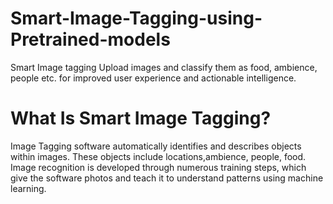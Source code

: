# Smart-Image-Tagging-using-Pretrained-models
Smart Image tagging Upload images and classify them as food, ambience, people etc. for improved user experience and actionable intelligence.
# What Is Smart Image Tagging?
Image Tagging software automatically identifies and describes objects within images. These objects include locations,ambience, people, food. Image recognition is developed through numerous  training steps, which give the  software photos and teach it to understand patterns using machine learning.
